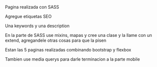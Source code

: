 Pagina realizada con SASS

Agregue etiquetas SEO 

Una keywords y una description

En la parte de SASS use mixins, mapas y cree una clase y la llame con un extend, agregandele otras cosas para que la pisen
 
Estan las 5 paginas realizadas combinando bootstrap y flexbox

Tambien use media querys para darle terminacion a la parte mobile 